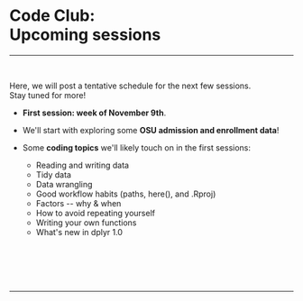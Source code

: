
# Code Club: <br/> Upcoming sessions

----
<br>

Here, we will post a tentative schedule for the next few sessions.   
Stay tuned for more! 

- **First session: week of November 9th**.

- We'll start with exploring some **OSU admission and enrollment data**!

- Some **coding topics** we'll likely touch on in the first sessions: 
  - Reading and writing data
  - Tidy data
  - Data wrangling
  - Good workflow habits (paths, here(), and .Rproj)
  - Factors -- why & when
  - How to avoid repeating yourself 
  - Writing your own functions
  - What's new in dplyr 1.0
  
<br/> <br/> <br/> <br/>

----

